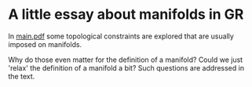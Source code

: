 # A little essay about manifolds in GR

In [main.pdf](main.pdf) some topological constraints are explored that are usually imposed on manifolds.

Why do those even matter for the definition of a manifold? Could we just 'relax' the definition
of a manifold a bit? Such questions are addressed in the text.
